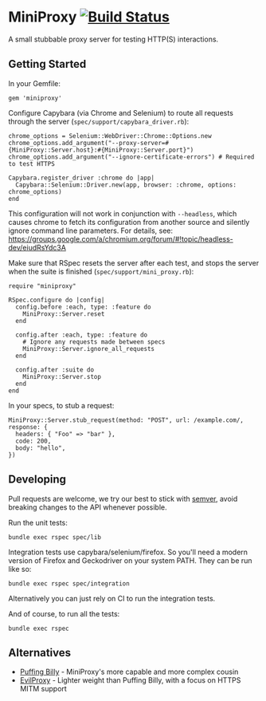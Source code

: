 # MiniProxy [![Build Status](https://travis-ci.org/conversation/miniproxy.svg?branch=master)](https://travis-ci.org/conversation/miniproxy)

A small stubbable proxy server for testing HTTP(S) interactions.


## Getting Started

In your Gemfile:

    gem 'miniproxy'

Configure Capybara (via Chrome and Selenium) to route all requests through the server (`spec/support/capybara_driver.rb`):

    chrome_options = Selenium::WebDriver::Chrome::Options.new
    chrome_options.add_argument("--proxy-server=#{MiniProxy::Server.host}:#{MiniProxy::Server.port}")
    chrome_options.add_argument("--ignore-certificate-errors") # Required to test HTTPS

    Capybara.register_driver :chrome do |app|
      Capybara::Selenium::Driver.new(app, browser: :chrome, options: chrome_options)
    end

This configuration will not work in conjunction with `--headless`, which causes chrome to fetch its configuration
from another source and silently ignore command line parameters. For details, see:
https://groups.google.com/a/chromium.org/forum/#!topic/headless-dev/eiudRsYdc3A

Make sure that RSpec resets the server after each test, and stops the server when the suite is finished (`spec/support/mini_proxy.rb`):

    require "miniproxy"

    RSpec.configure do |config|
      config.before :each, type: :feature do
        MiniProxy::Server.reset
      end

      config.after :each, type: :feature do
        # Ignore any requests made between specs
        MiniProxy::Server.ignore_all_requests
      end

      config.after :suite do
        MiniProxy::Server.stop
      end
    end

In your specs, to stub a request:

    MiniProxy::Server.stub_request(method: "POST", url: /example.com/, response: {
      headers: { "Foo" => "bar" },
      code: 200,
      body: "hello",
    })


## Developing

Pull requests are welcome, we try our best to stick with [semver](https://semver.org/), avoid breaking changes to the API whenever possible.

Run the unit tests:

    bundle exec rspec spec/lib

Integration tests use capybara/selenium/firefox. So you'll need a modern version of Firefox and Geckodriver on your system PATH. They can be run like so:

    bundle exec rspec spec/integration

Alternatively you can just rely on CI to run the integration tests.

And of course, to run all the tests:

    bundle exec rspec


## Alternatives

- [Puffing Billy](https://github.com/oesmith/puffing-billy) - MiniProxy's more capable and more complex cousin
- [EvilProxy](https://github.com/bbtfr/evil-proxy) - Lighter weight than Puffing Billy, with a focus on HTTPS MITM support

